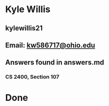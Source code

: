 # Kyle Willis
## kylewillis21
## Email: kw586717@ohio.edu
## Answers found in answers.md
### CS 2400, Section 107
# Done
